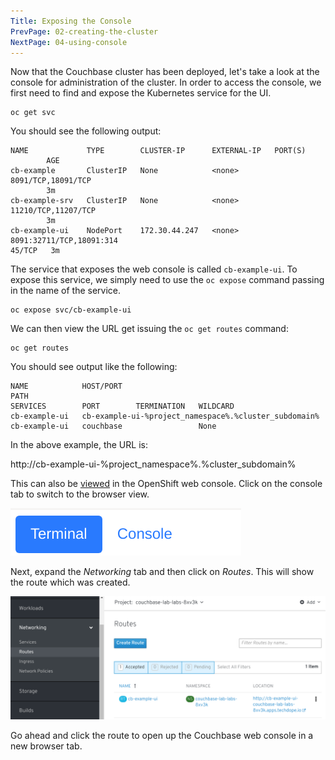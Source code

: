 ```yaml
---
Title: Exposing the Console
PrevPage: 02-creating-the-cluster
NextPage: 04-using-console
---
```


Now that the Couchbase cluster has been deployed, let's take a look at the console for administration of the cluster. In order to access the console, we first need to find and expose the Kubernetes service for the UI.  

```execute-1
oc get svc
```

You should see the following output:

```
NAME             TYPE        CLUSTER-IP      EXTERNAL-IP   PORT(S)
        AGE
cb-example       ClusterIP   None            <none>        8091/TCP,18091/TCP
        3m
cb-example-srv   ClusterIP   None            <none>        11210/TCP,11207/TCP
        3m
cb-example-ui    NodePort    172.30.44.247   <none>        8091:32711/TCP,18091:314
45/TCP   3m
```

The service that exposes the web console is called `cb-example-ui`.  To expose this service, we simply need to use the `oc expose` command passing in the name of the service.

```execute-1
oc expose svc/cb-example-ui
```

We can then view the URL get issuing the `oc get routes` command:

```execute-1
oc get routes
```

You should see output like the following:

```
NAME            HOST/PORT                                                 PATH
SERVICES        PORT        TERMINATION   WILDCARD
cb-example-ui   cb-example-ui-%project_namespace%.%cluster_subdomain%
cb-example-ui   couchbase                 None
```

In the above example, the URL is:

http://cb-example-ui-%project_namespace%.%cluster_subdomain%

This can also be [viewed](%console_url%/k8s/ns/%project_namespace%/routes) in the OpenShift web console. Click on the console tab to switch to the browser view.

![Console Tab](console-tab.png)

Next, expand the *Networking* tab and then click on *Routes*. This will show the route which was created.

![Network Route](console-routes.png)

Go ahead and click the route to open up the Couchbase web console in a new browser tab.
